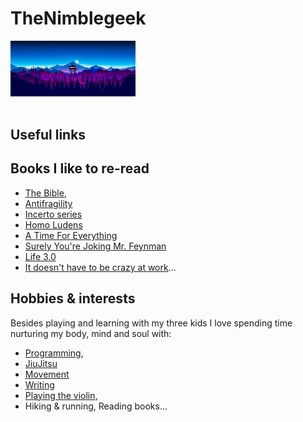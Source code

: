 
# TheNimblegeek

<div align="">
  <img src="https://github.com/nimblegeek/nimblegeek/blob/main/firewatch.png" alt="TheNimblegeek" style="max-width: 200px; max-height: 150px;">
</div> <br>



## Useful links

## Books I like to re-read

- [The Bible](https://www.bible.com/), 
- [Antifragility](https://www.amazon.se/-/en/Nassim-Nicholas-Taleb/dp/0812979680)
- [Incerto series](https://www.amazon.com/Incerto-5-book-series/dp/B07WZK6Z9N)
- [Homo Ludens](https://www.amazon.se/-/en/Johan-Huizinga/dp/1621389995)
- [A Time For Everything](https://www.amazon.com/Time-Everything-Karl-Ove-Knausgaard/dp/098003308X)
- [Surely You're Joking Mr. Feynman](https://en.wikipedia.org/wiki/Surely_You%27re_Joking,_Mr._Feynman!)
- [Life 3.0](https://www.amazon.se/-/en/Max-Tegmark/dp/1101946598)
- [It doesn't have to be crazy at work](https://www.amazon.com/Doesnt-Have-Be-Crazy-Work/dp/0062874780)...

## Hobbies & interests
Besides playing and learning with my three kids I love spending time nurturing my body, mind and soul with: <br>
- [Programming](https://en.wikipedia.org/wiki/Computer_programming),
- [JiuJitsu](https://en.wikipedia.org/wiki/Jujutsu)
- [Movement](https://www.idoportal.com/culture/)
- [Writing](https://thenimblegeek.ck.page/join)
- [Playing the violin,](https://en.wikipedia.org/wiki/Violin)
- Hiking & running, Reading books...


